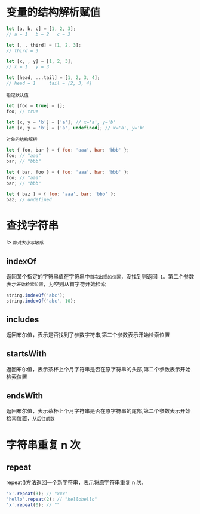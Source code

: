 # 变量的结构解析赋值

```js
let [a, b, c] = [1, 2, 3];
// a = 1   b = 2   c = 3

let [, , third] = [1, 2, 3];
// third = 3

let [x, , y] = [1, 2, 3];
// x = 1   y = 3

let [head, ...tail] = [1, 2, 3, 4];
// head = 1     tail = [2, 3, 4]
```

`指定默认值`

```js
let [foo = true] = [];
foo; // true

let [x, y = 'b'] = ['a']; // x='a', y='b'
let [x, y = 'b'] = ['a', undefined]; // x='a', y='b'
```

`对象的结构解析`

```js
let { foo, bar } = { foo: 'aaa', bar: 'bbb' };
foo; // "aaa"
bar; // "bbb"

let { bar, foo } = { foo: 'aaa', bar: 'bbb' };
foo; // "aaa"
bar; // "bbb"

let { baz } = { foo: 'aaa', bar: 'bbb' };
baz; // undefined
```

# 查找字符串

!> `都对大小写敏感`

## indexOf

返回某个指定的字符串值在字符串中`首次出现的位置`，没找到则返回`-1`。第二个参数表示`开始检索位置`，为空则从首字符开始检索

```js
string.indexOf('abc');
string.indexOf('abc', 10);
```

## includes

返回布尔值，表示是否找到了参数字符串,第二个参数表示开始检索位置

## startsWith

返回布尔值，表示茶杯上个月字符串是否在原字符串的头部,第二个参数表示开始检索位置

## endsWith

返回布尔值，表示茶杯上个月字符串是否在原字符串的尾部,第二个参数表示开始检索位置，`从后往前数`

# 字符串重复 n 次

## repeat

repeat()方法返回一个新字符串，表示将原字符串重复 n 次.

```js
'x'.repeat(3); // "xxx"
'hello'.repeat(2); // "hellohello"
'x'.repeat(0); // ""
```

